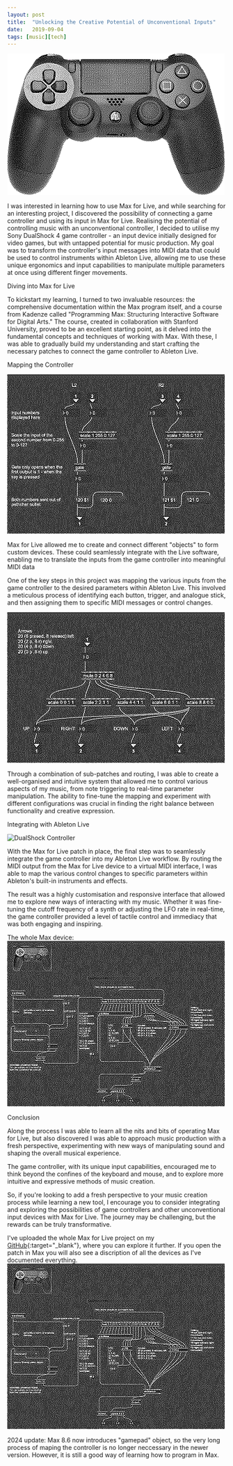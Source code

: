 ```yaml
---
layout: post
title:  "Unlocking the Creative Potential of Unconventional Inputs"
date:   2019-09-04
tags: [music][tech]
---
```


![DualShock Controller](/images/MaxDualShock.png)

I was interested in learning how to use Max for Live, and while searching for an interesting project, I discovered the possibility of connecting a game controller and using its input in Max for Live. Realising the potential of controlling music with an unconventional controller, I decided to utilise my Sony DualShock 4 game controller - an input device initially designed for video games, but with untapped potential for music production. My goal was to transform the controller's input messages into MIDI data that could be used to control instruments within Ableton Live, allowing me to use these unique ergonomics and input capabilities to manipulate multiple parameters at once using different finger movements.

Diving into Max for Live

To kickstart my learning, I turned to two invaluable resources: the comprehensive documentation within the Max program itself, and a course from Kadenze called "Programming Max: Structuring Interactive Software for Digital Arts." The course, created in collaboration with Stanford University, proved to be an excellent starting point, as it delved into the fundamental concepts and techniques of working with Max. With these, I was able to gradually build my understanding and start crafting the necessary patches to connect the game controller to Ableton Live.

Mapping the Controller

![Controller Mapping](/images/MaxL2andR2.png)

Max for Live allowed me to create and connect different "objects" to form custom devices. These could seamlessly integrate with the Live software, enabling me to translate the inputs from the game controller into meaningful MIDI data

One of the key steps in this project was mapping the various inputs from the game controller to the desired parameters within Ableton Live. This involved a meticulous process of identifying each button, trigger, and analogue stick, and then assigning them to specific MIDI messages or control changes.

![Controller Patch](/images/MaxPatch.png)

Through a combination of sub-patches and routing, I was able to create a well-organised and intuitive system that allowed me to control various aspects of my music, from note triggering to real-time parameter manipulation. The ability to fine-tune the mapping and experiment with different configurations was crucial in finding the right balance between functionality and creative expression.

Integrating with Ableton Live

![DualShock Controller](/images/MaxDDevice.png)

With the Max for Live patch in place, the final step was to seamlessly integrate the game controller into my Ableton Live workflow. By routing the MIDI output from the Max for Live device to a virtual MIDI interface, I was able to map the various control changes to specific parameters within Ableton's built-in instruments and effects.

The result was a highly customisation and responsive interface that allowed me to explore new ways of interacting with my music. Whether it was fine-tuning the cutoff frequency of a synth or adjusting the LFO rate in real-time, the game controller provided a level of tactile control and immediacy that was both engaging and inspiring.

The whole Max device:
![DualShock Controller](/images/MaxDeviceFull.png)

Conclusion

Along the process I was able to learn all the nits and bits of operating Max for Live, but also discovered I was able to approach music production with a fresh perspective, experimenting with new ways of manipulating sound and shaping the overall musical experience.

The game controller, with its unique input capabilities, encouraged me to think beyond the confines of the keyboard and mouse, and to explore more intuitive and expressive methods of music creation.

So, if you're looking to add a fresh perspective to your music creation process while learning a new tool, I encourage you to consider integrating and exploring the possibilities of game controllers and other unconventional input devices with Max for Live. The journey may be challenging, but the rewards can be truly transformative.

I've uploaded the whole Max for Live project on my [GitHub](https://github.com/matis-io/MdCR){:target="_blank"}, where you can explore it further. If you open the patch in Max you will also see a discription of all the devices as I've documented everything.
![DualShock Controller](/images/MaxDeviceFull.png)

2024 update: Max 8.6 now introduces "gamepad" object, so the very long process of maping the controller is no longer neccessary in the newer version. However, it is still a good way of learning how to program in Max.